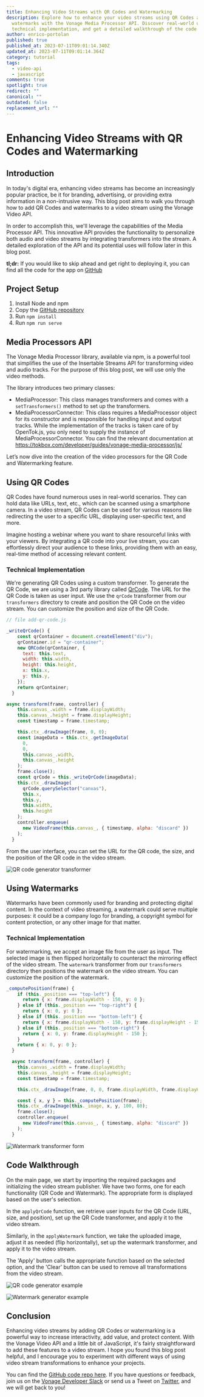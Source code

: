 ```yaml
---
title: Enhancing Video Streams with QR Codes and Watermarking
description: Explore how to enhance your video streams using QR Codes and
  watermarks with the Vonage Media Processor API. Discover real-world use cases,
  technical implementation, and get a detailed walkthrough of the code.
author: enrico-portolan
published: true
published_at: 2023-07-11T09:01:14.340Z
updated_at: 2023-07-11T09:01:14.364Z
category: tutorial
tags:
  - video-api
  - javascript
comments: true
spotlight: true
redirect: ""
canonical: ""
outdated: false
replacement_url: ""
---
```

# Enhancing Video Streams with QR Codes and Watermarking

## Introduction

In today's digital era, enhancing video streams has become an increasingly popular practice, be it for branding, advertising, or providing extra information in a non-intrusive way. This blog post aims to walk you through how to add QR Codes and watermarks to a video stream using the Vonage Video API. 

In order to accomplish this, we'll leverage the capabilities of the Media Processor API. This innovative API provides the functionality to personalize both audio and video streams by integrating transformers into the stream. A detailed exploration of the API and its potential uses will follow later in this blog post.

**tl;dr:** If you would like to skip ahead and get right to deploying it, you can find all the code for the app on [GitHub](https://github.com/Vonage-Community/blog-video_api-javascript_enhancing_video_streams_with_qr_codes_and_watermarking)

## Project Setup

1. Install Node and npm
2. Copy the [GitHub repository](https://github.com/Vonage-Community/blog-video_api-javascript_enhancing_video_streams_with_qr_codes_and_watermarking)
3. Run `npm install`
4. Run `npm run serve`

## Media Processors API

The Vonage Media Processor library, available via npm, is a powerful tool that simplifies the use of the Insertable Streams API for transforming video and audio tracks. For the purpose of this blog post, we will use only the video methods.

The library introduces two primary classes:

* MediaProcessor: This class manages transformers and comes with a `setTransformers()` method to set up the transformers.
* MediaProcessorConnector: This class requires a MediaProcessor object for its constructor and is responsible for handling input and output tracks. While the implementation of the tracks is taken care of by OpenTok.js, you only need to supply the instance of MediaProcessorConnector.
  You can find the relevant documentation at https://tokbox.com/developer/guides/vonage-media-processor/js/

Let’s now dive into the creation of the video processors for the QR Code and Watermarking feature. 

## Using QR Codes

QR Codes have found numerous uses in real-world scenarios. They can hold data like URLs, text, etc., which can be scanned using a smartphone camera. In a video stream, QR Codes can be used for various reasons like redirecting the user to a specific URL, displaying user-specific text, and more. 

Imagine hosting a webinar where you want to share resourceful links with your viewers. By integrating a QR code into your live stream, you can effortlessly direct your audience to these links, providing them with an easy, real-time method of accessing relevant content.

### Technical Implementation

We're generating QR Codes using a custom transformer. To generate the QR Code, we are using a 3rd party library called [QrCode](https://github.com/davidshimjs/qrcodejs). 
The URL for the QR Code is taken as user input. We use the `qrCode` transformer from our `transformers` directory to create and position the QR Code on the video stream. You can customize the position and size of the QR Code.

```javascript
// file add-qr-code.js

_writeQrCode() {
    const qrContainer = document.createElement("div");
    qrContainer.id = "qr-container";
    new QRCode(qrContainer, {
      text: this.text,
      width: this.width,
      height: this.height,
      x: this.x,
      y: this.y,
    });
    return qrContainer;
  }

async transform(frame, controller) {
    this.canvas_.width = frame.displayWidth;
    this.canvas_.height = frame.displayHeight;
    const timestamp = frame.timestamp;

    this.ctx_.drawImage(frame, 0, 0);
    const imageData = this.ctx_.getImageData(
      0,
      0,
      this.canvas_.width,
      this.canvas_.height
    );
    frame.close();
    const qrCode = this._writeQrCode(imageData);
    this.ctx_.drawImage(
      qrCode.querySelector("canvas"),
      this.x,
      this.y,
      this.width,
      this.height
    );
    controller.enqueue(
      new VideoFrame(this.canvas_, { timestamp, alpha: "discard" })
    );
  }
```

From the user interface, you can set the URL for the QR code, the size, and the position of the QR code in the video stream. 

![QR code generator transformer](/content/blog/enhancing-video-streams-with-qr-codes-and-watermarking/qr-code-generator.png "QR code transformer")

## Using Watermarks

Watermarks have been commonly used for branding and protecting digital content. In the context of video streaming, a watermark could serve multiple purposes: it could be a company logo for branding, a copyright symbol for content protection, or any other image for that matter.

### Technical Implementation

For watermarking, we accept an image file from the user as input. The selected image is then flipped horizontally to counteract the mirroring effect of the video stream. The `watermark` transformer from our `transformers` directory then positions the watermark on the video stream. You can customize the position of the watermark.

```javascript
_computePosition(frame) {
    if (this._position === "top-left") {
      return { x: frame.displayWidth - 150, y: 0 };
    } else if (this._position === "top-right") {
      return { x: 0, y: 0 };
    } else if (this._position === "bottom-left") {
      return { x: frame.displayWidth - 150, y: frame.displayHeight - 150 };
    } else if (this._position === "bottom-right") {
      return { x: 0, y: frame.displayHeight - 150 };
    }
    return { x: 0, y: 0 };
  }

  async transform(frame, controller) {
    this.canvas_.width = frame.displayWidth;
    this.canvas_.height = frame.displayHeight;
    const timestamp = frame.timestamp;

    this.ctx_.drawImage(frame, 0, 0, frame.displayWidth, frame.displayHeight);

    const { x, y } = this._computePosition(frame);
    this.ctx_.drawImage(this._image, x, y, 100, 80);
    frame.close();
    controller.enqueue(
      new VideoFrame(this.canvas_, { timestamp, alpha: "discard" })
    );
  }
```

![Watermark transformer form](/content/blog/enhancing-video-streams-with-qr-codes-and-watermarking/watermark.png "Watermark transformer")

## Code Walkthrough

On the main page, we start by importing the required packages and initializing the video stream publisher. We have two forms, one for each functionality (QR Code and Watermark). The appropriate form is displayed based on the user's selection.

In the `applyQrCode` function, we retrieve user inputs for the QR Code (URL, size, and position), set up the QR Code transformer, and apply it to the video stream.

Similarly, in the `applyWatermark` function, we take the uploaded image, adjust it as needed (flip horizontally), set up the watermark transformer, and apply it to the video stream.

The 'Apply' button calls the appropriate function based on the selected option, and the 'Clear' button can be used to remove all transformations from the video stream.

![QR code generator example](/content/blog/enhancing-video-streams-with-qr-codes-and-watermarking/qrcodeexample.png "QR code generator example")

![Watermark generator example](/content/blog/enhancing-video-streams-with-qr-codes-and-watermarking/watermark-example.png "Watermark generator example")

## Conclusion

Enhancing video streams by adding QR Codes or watermarking is a powerful way to increase interactivity, add value, and protect content. With the Vonage Video API and a little bit of JavaScript, it's fairly straightforward to add these features to a video stream. I hope you found this blog post helpful, and I encourage you to experiment with different ways of using video stream transformations to enhance your projects.

You can find the [GitHub code repo here](https://github.com/Vonage-Community/blog-video_api-javascript_enhancing_video_streams_with_qr_codes_and_watermarking). If you have questions or feedback, join us on the [Vonage Developer Slack](https://developer.vonage.com/community/slack) or send us a Tweet on [Twitter](https://twitter.com/VonageDev), and we will get back to you!